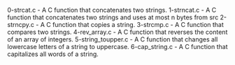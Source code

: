 0-strcat.c - A C function that concatenates two strings.
1-strncat.c - A C function that concatenates two strings and uses at most n bytes from src
2-strncpy.c - A C function that copies a string.
3-strcmp.c - A C  function that compares two strings.
4-rev_array.c - A C function that reverses the content of an array of integers.
5-string_toupper.c - A C function that changes all lowercase letters of a string to uppercase.
6-cap_string.c - A C function that capitalizes all words of a string.
